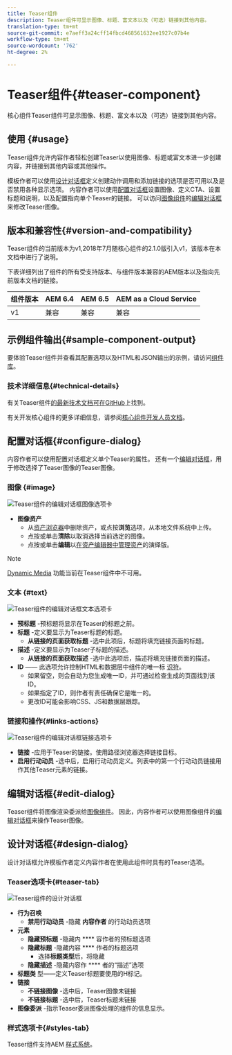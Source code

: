 ```yaml
---
title: Teaser组件
description: Teaser组件可显示图像、标题、富文本以及（可选）链接到其他内容。
translation-type: tm+mt
source-git-commit: e7aeff3a24cff14fbcd468561632ee1927c07b4e
workflow-type: tm+mt
source-wordcount: '762'
ht-degree: 2%

---
```



# Teaser组件{#teaser-component}

核心组件Teaser组件可显示图像、标题、富文本以及（可选）链接到其他内容。

## 使用 {#usage}

Teaser组件允许内容作者轻松创建Teaser以使用图像、标题或富文本进一步创建内容，并链接到其他内容或其他操作。

模板作者可以使用[设计对话框](#design-dialog)定义创建动作调用和添加链接的选项是否可用以及是否禁用各种显示选项。 内容作者可以使用[配置对话框](#configure-dialog)设置图像、定义CTA、设置标题和说明，以及配置指向单个Teaser的链接。 可以访问[图像组件](image.md)的[编辑对话框](image.md#edit-dialog)来修改Teaser图像。

## 版本和兼容性{#version-and-compatibility}

Teaser组件的当前版本为v1,2018年7月随核心组件的2.1.0版引入v1，该版本在本文档中进行了说明。

下表详细列出了组件的所有受支持版本、与组件版本兼容的AEM版本以及指向先前版本文档的链接。

| 组件版本 | AEM 6.4 | AEM 6.5 | AEM as a Cloud Service |
|---|---|---|---|
| v1 | 兼容 | 兼容 | 兼容 |

## 示例组件输出{#sample-component-output}

要体验Teaser组件并查看其配置选项以及HTML和JSON输出的示例，请访问[组件库](https://adobe.com/go/aem_cmp_library_teaser)。

### 技术详细信息{#technical-details}

有关Teaser组件[的最新技术文档可在GitHub](https://adobe.com/go/aem_cmp_tech_teaser_v1)上找到。

有关开发核心组件的更多详细信息，请参阅[核心组件开发人员文档](/help/developing/overview.md)。

## 配置对话框{#configure-dialog}

内容作者可以使用配置对话框定义单个Teaser的属性。 还有一个[编辑对话框](#edit-dialog)，用于修改选择了Teaser图像的Teaser图像。

### 图像 {#image}

![Teaser组件的编辑对话框图像选项卡](/help/assets/teaser-edit-image.png)

* **图像资产**
   * 从[资产浏览器](https://docs.adobe.com/content/help/en/experience-manager-cloud-service/sites/authoring/fundamentals/environment-tools.html)中删除资产，或点按&#x200B;**浏览**&#x200B;选项，从本地文件系统中上传。
   * 点按或单击&#x200B;**清除**&#x200B;以取消选择当前选定的图像。
   * 点按或单击&#x200B;**编辑**&#x200B;以[在资产编辑器中管理资产](https://docs.adobe.com/content/help/en/experience-manager-cloud-service/assets/manage/manage-digital-assets.html)的演绎版。

>[!NOTE]
>
>[Dynamic Media](image.md#dynamic-media) 功能当前在Teaser组件中不可用。

### 文本 {#text}

![Teaser组件的编辑对话框文本选项卡](/help/assets/teaser-edit-text.png)

* **预标题** -预标题将显示在Teaser的标题之前。
* **标题** -定义要显示为Teaser标题的标题。
   * **从链接的页面获取标题** -选中此项后，标题将填充链接页面的标题。
* **描述** -定义要显示为Teaser子标题的描述。
   * **从链接的页面获取描述** -选中此选项后，描述将填充链接页面的描述。
* **ID**  —— 此选项允许控制HTML和数据层中组件的唯一标 [识符](/help/developing/data-layer/overview.md)。
   * 如果留空，则会自动为您生成唯一ID，并可通过检查生成的页面找到该ID。
   * 如果指定了ID，则作者有责任确保它是唯一的。
   * 更改ID可能会影响CSS、JS和数据层跟踪。

### 链接和操作{#links-actions}

![Teaser组件的编辑对话框链接选项卡](/help/assets/teaser-edit-link.png)

* **链接** -应用于Teaser的链接。使用路径浏览器选择链接目标。
* **启用行动动员** -选中后，启用行动动员定义。列表中的第一个行动动员链接用作其他Teaser元素的链接。

## 编辑对话框{#edit-dialog}

Teaser组件将图像渲染委派给[图像组件](image.md)。 因此，内容作者可以使用图像组件的[编辑对话框](image.md#edit-dialog)来操作Teaser图像。

## 设计对话框{#design-dialog}

设计对话框允许模板作者定义内容作者在使用此组件时具有的Teaser选项。

### Teaser选项卡{#teaser-tab}

![Teaser组件的设计对话框](/help/assets/teaser-design.png)

* **行为召唤**
   * **禁用行动动员** -隐藏 **内容作者** 的行动动员选项
* **元素**
   * **隐藏预标题** -隐藏内 **** 容作者的预标题选项
   * **隐藏标题** -隐藏内容 **** 作者的标题选项
      * 选择&#x200B;**标题类型**&#x200B;后，将隐藏
   * **隐藏描述** -隐藏内容作 **** 者的“描述”选项
* **标题类** 型——定义Teaser标题要使用的H标记。
* **链接**
   * **不链接图像** -选中后，Teaser图像未链接
   * **不链接标题** -选中后，Teaser标题未链接
* **图像委派** -指示Teaser委派图像处理的组件的信息显示。

### 样式选项卡{#styles-tab}

Teaser组件支持AEM [样式系统](/help/get-started/authoring.md#component-styling)。
